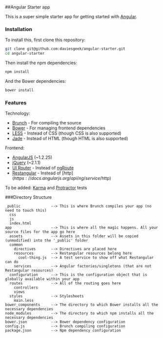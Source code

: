 ##Angular Starter app

This is a super simple starter app for getting started with [Angular](https://angularjs.org/).

### Installation

To install this, first clone this repository:

```bash
git clone git@github.com:daviesgeek/angular-starter.git
cd angular-starter
```

Then install the npm dependencies:

```bash
npm install
```

And the Bower dependencies:

```bash
bower install
```

### Features

Technology:
 - [Brunch](http://brunch.io/) - For compiling the source
 - [Bower](http://bower.io/) - For managing frontend dependencies
 - [LESS](http://lesscss.org/) - Instead of CSS (though CSS is also supported)
 - [Jade](http://jade-lang.com/) - Instead of HTML (though HTML is also supported)

Frontend:
 - [AngularJS](https://angularjs.org/) (~1.2.25)
 - [jQuery](http://jquery.com/) (~2.1.1)
 - [UI Router](https://github.com/angular-ui/ui-router) - Instead of [ngRoute](https://docs.angularjs.org/api/ngRoute)
 - [Restangular](https://github.com/mgonto/restangular) - Instead of [$http](https://docs.angularjs.org/api/ng/service/$http)


To be added: [Karma](http://karma-runner.github.io/) and [Protractor](https://github.com/angular/protractor) tests

###Directory Structure

```
_public              --> This is where Brunch compiles your app (no need to touch this)
  css
  js
  index.html
app                  --> This is where all the magic happens. All your source files for the app go here
  assets             --> Assets in this folder will be copied (unmodified) into the '_public' folder
  common
    directives       --> Directives are placed here
    resources        --> Restangular resources belong here
      cool-thing.js  --> A test service to show off what Restangular can do
    services         --> Angular factories/singletons (that are not Restangular resources)
  configuration      --> This is the configuration object that is globally available within your app
  routes             --> All of the routing goes here
    controllers
    views
  styles             --> Stylesheets
    main.less
bower_components     --> The directory to which Bower installs all the necessary dependencies
node_modules         --> The directory to which npm installs all the necessary dependencies
bower.json           --> Bower dependency configuration
config.js            --> Brunch compiling configuration
package.json         --> Npm dependency configuration
```